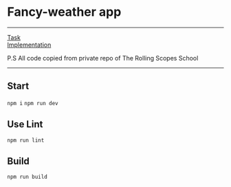 # Fancy-weather app
***

[Task](https://github.com/rolling-scopes-school/tasks/blob/master/tasks/fancy-weather.md)  
[Implementation ](https://anreikas-fancy-weather.netlify.app/)

P.S All code copied from private repo of The Rolling Scopes School
***
## Start
`npm i` 
`npm run dev` 
## Use Lint
`npm run lint`

## Build
`npm run build`
